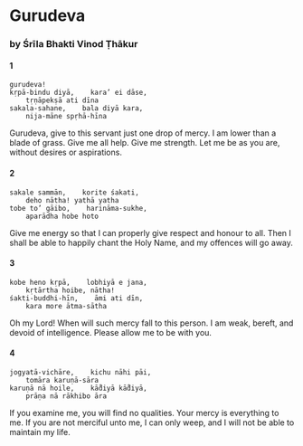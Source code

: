 # Gurudeva

### by Śrīla Bhakti Vinod Ṭhākur

#### 1

    gurudeva!
    kṛpā-bindu diyā,    kara’ ei dāse,
        tṛṇāpekṣā ati dīna
    sakala-sahane,    bala diyā kara,
        nija-māne spṛhā-hīna

Gurudeva, give to this servant just one drop of mercy. I am lower than a blade of grass. Give me all help. Give me strength. Let me be as you are, without desires or aspirations.

#### 2

    sakale sammān,    korite śakati,
        deho nātha! yathā yatha
    tobe to’ gāibo,    harināma-sukhe,
        aparādha hobe hoto

Give me energy so that I can properly give respect and honour to all. Then I shall be able to happily chant the Holy Name, and my offences will go away.

#### 3

    kobe heno kṛpā,    lobhiyā e jana,
        kṛtārtha hoibe, nātha!
    śakti-buddhi-hīn,    āmi ati dīn,
        kara more ātma-sātha

Oh my Lord! When will such mercy fall to this person. I am weak, bereft, and devoid of intelligence. Please allow me to be with you.

#### 4

    jogyatā-vichāre,    kichu nāhi pāi,
        tomāra karuṇā-sāra
    karuṇā nā hoile,    kā̐diyā kā̐diyā,
        prāṇa nā rākhibo āra

If you examine me, you will find no qualities. Your mercy is everything to me. If you are not merciful unto me, I can only weep, and I will not be able to maintain my life.

